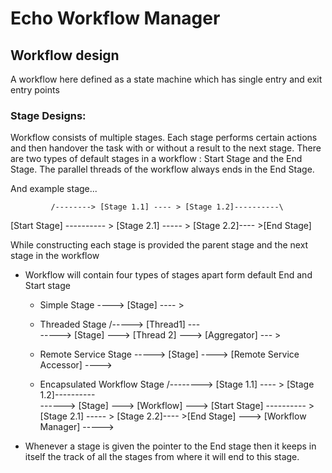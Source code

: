 # Echo Workflow Manager

## Workflow design

A workflow here defined as a state machine which has single entry and exit entry points
 
### Stage Designs:

Workflow consists of multiple stages. Each stage performs certain actions and then 
handover the task with or without a result to the next stage. There are two types of default stages
in a workflow : Start Stage and the End Stage. The parallel threads of the workflow always ends in 
the End Stage. 
             
And example stage...

             /--------> [Stage 1.1] ---- > [Stage 1.2]----------\
[Start Stage] ---------- > [Stage 2.1] ----- > [Stage 2.2]---- >[End Stage]


While constructing each stage is provided the parent stage and the next stage in the workflow

- Workflow will contain four types of stages apart form default End and Start stage
    - Simple Stage
      ----> [Stage] ---- > 
	
	- Threaded Stage
	               /-----> [Thread1] ---\
	  -----> [Stage] ---> [Thread 2] ---> [Aggregator] --- >
	  
	- Remote Service Stage
	  -----> [Stage] ----> [Remote Service Accessor] ---->
	
	- Encapsulated Workflow Stage
	                                                   /--------> [Stage 1.1] ---- > [Stage 1.2]----------\
      ------> [Stage] ---> [Workflow] ---> [Start Stage] ---------- > [Stage 2.1] ----- > [Stage 2.2]---- >[End Stage] ---> [Workflow Manager] ----->
	  
- Whenever a stage is given the pointer to the End stage then it keeps in itself the track of all the stages from where it will end to this stage.


